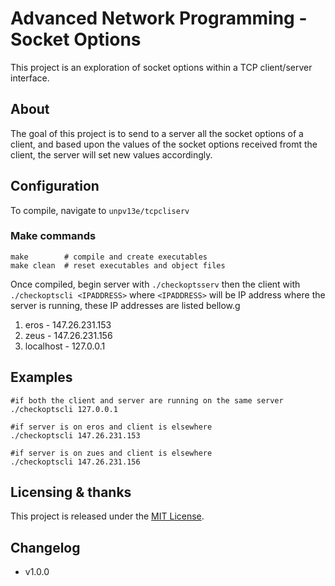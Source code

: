 # Advanced Network Programming - Socket Options 

This project is an exploration of socket options within a TCP client/server interface.

## About

The goal of this project is to send to a server all the socket options of a client, and based upon the values of the socket options received fromt the client, the server will set new values accordingly.

## Configuration

To compile, navigate to `unpv13e/tcpcliserv`

### Make commands

```shell
make        # compile and create executables
make clean  # reset executables and object files
```

Once compiled, begin server with `./checkoptsserv` then the client with `./checkoptscli <IPADDRESS>` where `<IPADDRESS>` will be IP address where the server is running, these IP addresses are listed bellow.g

1. eros - 147.26.231.153
2. zeus - 147.26.231.156
3. localhost - 127.0.0.1

## Examples

```shell
#if both the client and server are running on the same server
./checkoptscli 127.0.0.1

#if server is on eros and client is elsewhere
./checkoptscli 147.26.231.153

#if server is on zues and client is elsewhere
./checkoptscli 147.26.231.156
```

## Licensing & thanks

This project is released under the [MIT License](./LICENSE.txt).

## Changelog

- v1.0.0
